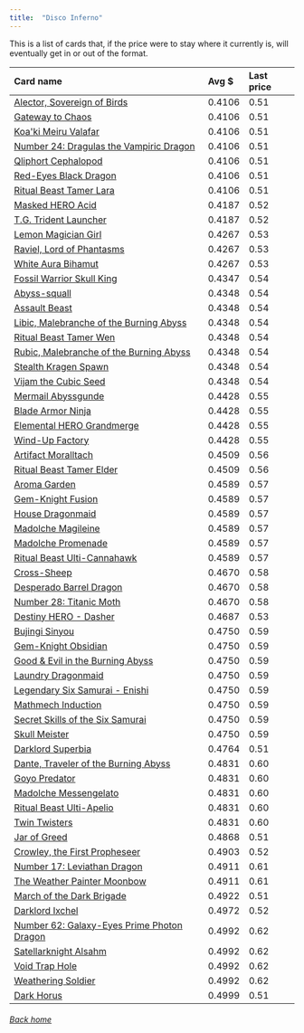 ```yaml
---
title:  "Disco Inferno"
---
```


This is a list of cards that, if the price were to stay where it currently is, will eventually get in or out of the format.

| Card name | Avg $ | Last price |
| :-- | :-- | :-- |
[Alector, Sovereign of Birds](https://db.ygoprodeck.com/card/?search=Alector,%20Sovereign%20of%20Birds) | 0.4106 | 0.51 |
[Gateway to Chaos](https://db.ygoprodeck.com/card/?search=Gateway%20to%20Chaos) | 0.4106 | 0.51 |
[Koa'ki Meiru Valafar](https://db.ygoprodeck.com/card/?search=Koa'ki%20Meiru%20Valafar) | 0.4106 | 0.51 |
[Number 24: Dragulas the Vampiric Dragon](https://db.ygoprodeck.com/card/?search=Number%2024:%20Dragulas%20the%20Vampiric%20Dragon) | 0.4106 | 0.51 |
[Qliphort Cephalopod](https://db.ygoprodeck.com/card/?search=Qliphort%20Cephalopod) | 0.4106 | 0.51 |
[Red-Eyes Black Dragon](https://db.ygoprodeck.com/card/?search=Red-Eyes%20Black%20Dragon) | 0.4106 | 0.51 |
[Ritual Beast Tamer Lara](https://db.ygoprodeck.com/card/?search=Ritual%20Beast%20Tamer%20Lara) | 0.4106 | 0.51 |
[Masked HERO Acid](https://db.ygoprodeck.com/card/?search=Masked%20HERO%20Acid) | 0.4187 | 0.52 |
[T.G. Trident Launcher](https://db.ygoprodeck.com/card/?search=T.G.%20Trident%20Launcher) | 0.4187 | 0.52 |
[Lemon Magician Girl](https://db.ygoprodeck.com/card/?search=Lemon%20Magician%20Girl) | 0.4267 | 0.53 |
[Raviel, Lord of Phantasms](https://db.ygoprodeck.com/card/?search=Raviel,%20Lord%20of%20Phantasms) | 0.4267 | 0.53 |
[White Aura Bihamut](https://db.ygoprodeck.com/card/?search=White%20Aura%20Bihamut) | 0.4267 | 0.53 |
[Fossil Warrior Skull King](https://db.ygoprodeck.com/card/?search=Fossil%20Warrior%20Skull%20King) | 0.4347 | 0.54 |
[Abyss-squall](https://db.ygoprodeck.com/card/?search=Abyss-squall) | 0.4348 | 0.54 |
[Assault Beast](https://db.ygoprodeck.com/card/?search=Assault%20Beast) | 0.4348 | 0.54 |
[Libic, Malebranche of the Burning Abyss](https://db.ygoprodeck.com/card/?search=Libic,%20Malebranche%20of%20the%20Burning%20Abyss) | 0.4348 | 0.54 |
[Ritual Beast Tamer Wen](https://db.ygoprodeck.com/card/?search=Ritual%20Beast%20Tamer%20Wen) | 0.4348 | 0.54 |
[Rubic, Malebranche of the Burning Abyss](https://db.ygoprodeck.com/card/?search=Rubic,%20Malebranche%20of%20the%20Burning%20Abyss) | 0.4348 | 0.54 |
[Stealth Kragen Spawn](https://db.ygoprodeck.com/card/?search=Stealth%20Kragen%20Spawn) | 0.4348 | 0.54 |
[Vijam the Cubic Seed](https://db.ygoprodeck.com/card/?search=Vijam%20the%20Cubic%20Seed) | 0.4348 | 0.54 |
[Mermail Abyssgunde](https://db.ygoprodeck.com/card/?search=Mermail%20Abyssgunde) | 0.4428 | 0.55 |
[Blade Armor Ninja](https://db.ygoprodeck.com/card/?search=Blade%20Armor%20Ninja) | 0.4428 | 0.55 |
[Elemental HERO Grandmerge](https://db.ygoprodeck.com/card/?search=Elemental%20HERO%20Grandmerge) | 0.4428 | 0.55 |
[Wind-Up Factory](https://db.ygoprodeck.com/card/?search=Wind-Up%20Factory) | 0.4428 | 0.55 |
[Artifact Moralltach](https://db.ygoprodeck.com/card/?search=Artifact%20Moralltach) | 0.4509 | 0.56 |
[Ritual Beast Tamer Elder](https://db.ygoprodeck.com/card/?search=Ritual%20Beast%20Tamer%20Elder) | 0.4509 | 0.56 |
[Aroma Garden](https://db.ygoprodeck.com/card/?search=Aroma%20Garden) | 0.4589 | 0.57 |
[Gem-Knight Fusion](https://db.ygoprodeck.com/card/?search=Gem-Knight%20Fusion) | 0.4589 | 0.57 |
[House Dragonmaid](https://db.ygoprodeck.com/card/?search=House%20Dragonmaid) | 0.4589 | 0.57 |
[Madolche Magileine](https://db.ygoprodeck.com/card/?search=Madolche%20Magileine) | 0.4589 | 0.57 |
[Madolche Promenade](https://db.ygoprodeck.com/card/?search=Madolche%20Promenade) | 0.4589 | 0.57 |
[Ritual Beast Ulti-Cannahawk](https://db.ygoprodeck.com/card/?search=Ritual%20Beast%20Ulti-Cannahawk) | 0.4589 | 0.57 |
[Cross-Sheep](https://db.ygoprodeck.com/card/?search=Cross-Sheep) | 0.4670 | 0.58 |
[Desperado Barrel Dragon](https://db.ygoprodeck.com/card/?search=Desperado%20Barrel%20Dragon) | 0.4670 | 0.58 |
[Number 28: Titanic Moth](https://db.ygoprodeck.com/card/?search=Number%2028:%20Titanic%20Moth) | 0.4670 | 0.58 |
[Destiny HERO - Dasher](https://db.ygoprodeck.com/card/?search=Destiny%20HERO%20-%20Dasher) | 0.4687 | 0.53 |
[Bujingi Sinyou](https://db.ygoprodeck.com/card/?search=Bujingi%20Sinyou) | 0.4750 | 0.59 |
[Gem-Knight Obsidian](https://db.ygoprodeck.com/card/?search=Gem-Knight%20Obsidian) | 0.4750 | 0.59 |
[Good & Evil in the Burning Abyss](https://db.ygoprodeck.com/card/?search=Good%20%26%20Evil%20in%20the%20Burning%20Abyss) | 0.4750 | 0.59 |
[Laundry Dragonmaid](https://db.ygoprodeck.com/card/?search=Laundry%20Dragonmaid) | 0.4750 | 0.59 |
[Legendary Six Samurai - Enishi](https://db.ygoprodeck.com/card/?search=Legendary%20Six%20Samurai%20-%20Enishi) | 0.4750 | 0.59 |
[Mathmech Induction](https://db.ygoprodeck.com/card/?search=Mathmech%20Induction) | 0.4750 | 0.59 |
[Secret Skills of the Six Samurai](https://db.ygoprodeck.com/card/?search=Secret%20Skills%20of%20the%20Six%20Samurai) | 0.4750 | 0.59 |
[Skull Meister](https://db.ygoprodeck.com/card/?search=Skull%20Meister) | 0.4750 | 0.59 |
[Darklord Superbia](https://db.ygoprodeck.com/card/?search=Darklord%20Superbia) | 0.4764 | 0.51 |
[Dante, Traveler of the Burning Abyss](https://db.ygoprodeck.com/card/?search=Dante,%20Traveler%20of%20the%20Burning%20Abyss) | 0.4831 | 0.60 |
[Goyo Predator](https://db.ygoprodeck.com/card/?search=Goyo%20Predator) | 0.4831 | 0.60 |
[Madolche Messengelato](https://db.ygoprodeck.com/card/?search=Madolche%20Messengelato) | 0.4831 | 0.60 |
[Ritual Beast Ulti-Apelio](https://db.ygoprodeck.com/card/?search=Ritual%20Beast%20Ulti-Apelio) | 0.4831 | 0.60 |
[Twin Twisters](https://db.ygoprodeck.com/card/?search=Twin%20Twisters) | 0.4831 | 0.60 |
[Jar of Greed](https://db.ygoprodeck.com/card/?search=Jar%20of%20Greed) | 0.4868 | 0.51 |
[Crowley, the First Propheseer](https://db.ygoprodeck.com/card/?search=Crowley,%20the%20First%20Propheseer) | 0.4903 | 0.52 |
[Number 17: Leviathan Dragon](https://db.ygoprodeck.com/card/?search=Number%2017:%20Leviathan%20Dragon) | 0.4911 | 0.61 |
[The Weather Painter Moonbow](https://db.ygoprodeck.com/card/?search=The%20Weather%20Painter%20Moonbow) | 0.4911 | 0.61 |
[March of the Dark Brigade](https://db.ygoprodeck.com/card/?search=March%20of%20the%20Dark%20Brigade) | 0.4922 | 0.51 |
[Darklord Ixchel](https://db.ygoprodeck.com/card/?search=Darklord%20Ixchel) | 0.4972 | 0.52 |
[Number 62: Galaxy-Eyes Prime Photon Dragon](https://db.ygoprodeck.com/card/?search=Number%2062:%20Galaxy-Eyes%20Prime%20Photon%20Dragon) | 0.4992 | 0.62 |
[Satellarknight Alsahm](https://db.ygoprodeck.com/card/?search=Satellarknight%20Alsahm) | 0.4992 | 0.62 |
[Void Trap Hole](https://db.ygoprodeck.com/card/?search=Void%20Trap%20Hole) | 0.4992 | 0.62 |
[Weathering Soldier](https://db.ygoprodeck.com/card/?search=Weathering%20Soldier) | 0.4992 | 0.62 |
[Dark Horus](https://db.ygoprodeck.com/card/?search=Dark%20Horus) | 0.4999 | 0.51 |

###### [Back home](index)